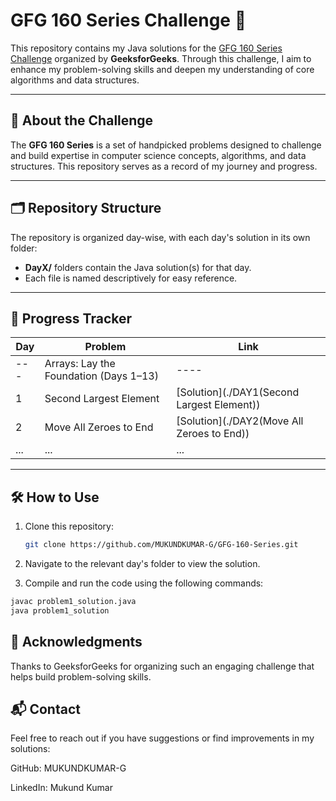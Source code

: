 # GFG 160 Series Challenge 🚀

This repository contains my Java solutions for the [GFG 160 Series Challenge](https://www.geeksforgeeks.org/courses/gfg-160-series) organized by **GeeksforGeeks**. Through this challenge, I aim to enhance my problem-solving skills and deepen my understanding of core algorithms and data structures.

---

## 📖 About the Challenge

The **GFG 160 Series** is a set of handpicked problems designed to challenge and build expertise in computer science concepts, algorithms, and data structures. This repository serves as a record of my journey and progress.

---

## 🗂️ Repository Structure

The repository is organized day-wise, with each day's solution in its own folder:

- **DayX/** folders contain the Java solution(s) for that day.
- Each file is named descriptively for easy reference.

---

## 📅 Progress Tracker

| Day | Problem                                | Link                                       |
| --- | -------------------------------------- | ------------------------------------------ |
| --- | Arrays: Lay the Foundation (Days 1–13) | ----                                       |
| 1   | Second Largest Element                 | [Solution](./DAY1(Second Largest Element)) |
| 2   | Move All Zeroes to End                 | [Solution](./DAY2(Move All Zeroes to End)) |
| ... | ...                                    | ...                                        |

---

## 🛠️ How to Use

1. Clone this repository:
   ```bash
   git clone https://github.com/MUKUNDKUMAR-G/GFG-160-Series.git
   ```
2. Navigate to the relevant day's folder to view the solution.

3. Compile and run the code using the following commands:

```bash
javac problem1_solution.java
java problem1_solution
```

## 🌟 Acknowledgments

Thanks to GeeksforGeeks for organizing such an engaging challenge that helps build problem-solving skills.

## 📬 Contact

Feel free to reach out if you have suggestions or find improvements in my solutions:

GitHub: MUKUNDKUMAR-G

LinkedIn: Mukund Kumar
